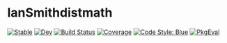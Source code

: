 # IanSmithdistmath

[![Stable](https://img.shields.io/badge/docs-stable-blue.svg)](https://dmbates.github.io/IanSmithdistmath.jl/stable)
[![Dev](https://img.shields.io/badge/docs-dev-blue.svg)](https://dmbates.github.io/IanSmithdistmath.jl/dev)
[![Build Status](https://github.com/dmbates/IanSmithdistmath.jl/actions/workflows/CI.yml/badge.svg?branch=main)](https://github.com/dmbates/IanSmithdistmath.jl/actions/workflows/CI.yml?query=branch%3Amain)
[![Coverage](https://codecov.io/gh/dmbates/IanSmithdistmath.jl/branch/main/graph/badge.svg)](https://codecov.io/gh/dmbates/IanSmithdistmath.jl)
[![Code Style: Blue](https://img.shields.io/badge/code%20style-blue-4495d1.svg)](https://github.com/invenia/BlueStyle)
[![PkgEval](https://JuliaCI.github.io/NanosoldierReports/pkgeval_badges/I/IanSmithdistmath.svg)](https://JuliaCI.github.io/NanosoldierReports/pkgeval_badges/report.html)
